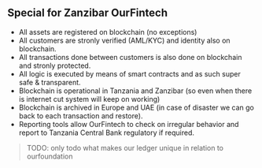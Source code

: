 ## Special for Zanzibar OurFintech

- All assets are registered on blockchain (no exceptions)
- All customers are stronly verified (AML/KYC) and identity also on blockchain.
- All transactions done between customers is also done on blockchain and stronly protected.
- All logic is executed by means of smart contracts and as such super safe & transparent.
- Blockchain is operational in Tanzania and Zanzibar (so even when there is internet cut system will keep on working)
- Blockchain is archived in Europe and UAE (in case of disaster we can go back to each transaction and restore).
- Reporting tools allow OurFintech to check on irregular behavior and report to Tanzania Central Bank regulatory if required.


> TODO: only todo what makes our ledger unique in relation to ourfoundation